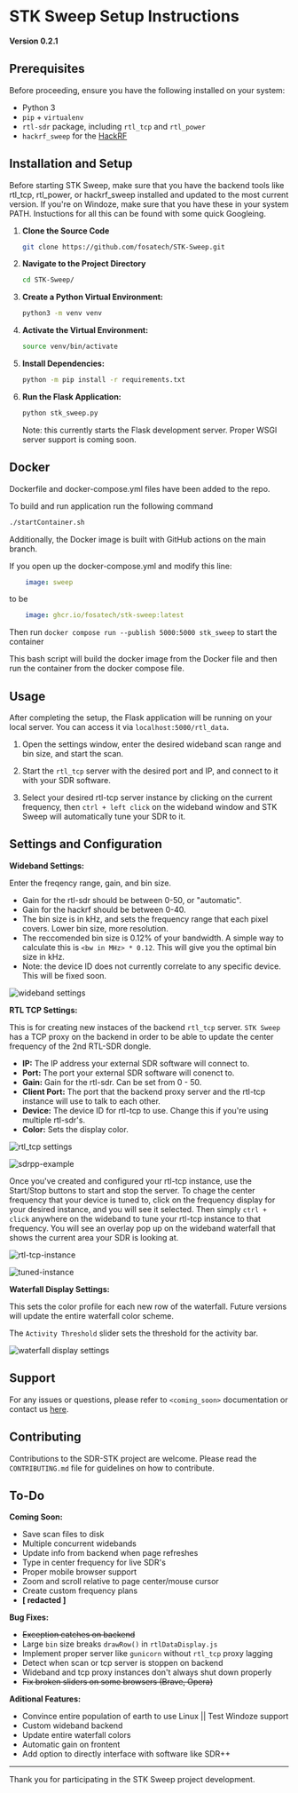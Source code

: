 
# STK Sweep Setup Instructions

**Version 0.2.1**

## Prerequisites

Before proceeding, ensure you have the following installed on your system:
- Python 3
- `pip` + `virtualenv`
- `rtl-sdr` package, including `rtl_tcp` and `rtl_power`
- `hackrf_sweep` for the [HackRF](https://github.com/greatscottgadgets/hackrf)

## Installation and Setup

Before starting STK Sweep, make sure that you have the backend tools like rtl_tcp, rtl_power, or hackrf_sweep installed and updated to the most current version. If you're on Windoze, make sure that you have these in your system PATH. Instuctions for all this can be found with some quick Googleing. 

1. **Clone the Source Code**
   ```bash
   git clone https://github.com/fosatech/STK-Sweep.git
   ```

2. **Navigate to the Project Directory**
   ```bash
   cd STK-Sweep/
   ```

3. **Create a Python Virtual Environment:**
   ```bash
   python3 -m venv venv
   ```

4. **Activate the Virtual Environment:**
   ```bash
   source venv/bin/activate
   ```

5. **Install Dependencies:**
   ```bash
   python -m pip install -r requirements.txt
   ```

6. **Run the Flask Application:**
   ```bash
   python stk_sweep.py
   ```
   Note: this currently starts the Flask development server. Proper WSGI server support is coming soon.

## Docker

Dockerfile and docker-compose.yml files have been added to the repo.

To build and run application run the following command
```bash
./startContainer.sh
```

Additionally, the Docker image is built with GitHub actions on the main branch.

If you open up the docker-compose.yml and modify this line:

```yml
    image: sweep
```

to be

```yml
    image: ghcr.io/fosatech/stk-sweep:latest
```

Then run `docker compose run --publish 5000:5000 stk_sweep` to start the container

This bash script will build the docker image from the Docker file and then run the container from the docker compose file.

## Usage

After completing the setup, the Flask application will be running on your local server. You can access it via `localhost:5000/rtl_data`.

1. Open the settings window, enter the desired wideband scan range and bin size, and start the scan.

2. Start the `rtl_tcp` server with the desired port and IP, and connect to it with your SDR software.

3. Select your desired rtl-tcp server instance by clicking on the current frequency, then `ctrl + left click` on the wideband window and STK Sweep will automatically tune your SDR to it.

## Settings and Configuration

**Wideband Settings:**

Enter the freqency range, gain, and bin size.

- Gain for the rtl-sdr should be between 0-50, or "automatic".
- Gain for the hackrf should be between 0-40.
- The bin size is in kHz, and sets the frequency range that each pixel covers. Lower bin size, more resolution.
- The reccomended bin size is 0.12% of your bandwidth. A simple way to calculate this is `<bw in MHz> * 0.12`. This will give you the optimal bin size in kHz.
- Note: the device ID does not currently correlate to any specific device. This will be fixed soon.

![wideband settings](readme/wideband-settings.png)


**RTL TCP Settings:**

This is for creating new instaces of the backend `rtl_tcp` server. `STK Sweep` has a TCP proxy on the backend in order to be able to update the center frequency of the 2nd RTL-SDR dongle.

- **IP:** The IP address your external SDR software will connect to.
- **Port:** The port your external SDR software will conenct to.
- **Gain:** Gain for the rtl-sdr. Can be set from 0 - 50.
- **Client Port:** The port that the backend proxy server and the rtl-tcp instance will use to talk to each other.
- **Device:** The device ID for rtl-tcp to use. Change this if you're using multiple rtl-sdr's.
- **Color:** Sets the display color.

![rtl_tcp settings](readme/rtl-tcp-settings.png)

![sdrpp-example](readme/sdrpp-example.png)

Once you've created and configured your rtl-tcp instance, use the Start/Stop buttons to start and stop the server. To chage the center frequency that your device is tuned to, click on the frequency display for your desired instance, and you will see it selected. Then simply `ctrl + click` anywhere on the wideband to tune your rtl-tcp instance to that frequency. You will see an overlay pop up on the wideband waterfall that shows the current area your SDR is looking at.

![rtl-tcp-instance](readme/rtl-tcp-instance.png)

![tuned-instance](readme/tuned-instance-example.png)


**Waterfall Display Settings:**

This sets the color profile for each new row of the waterfall. Future versions will update the entire waterfall color scheme.

The `Activity Threshold` slider sets the threshold for the activity bar.

![waterfall display settings](readme/waterfall-settings.png)


## Support

For any issues or questions, please refer to `<coming_soon>` documentation or contact us [here](https://fosa-tech.com/contact).

## Contributing

Contributions to the SDR-STK project are welcome. Please read the `CONTRIBUTING.md` file for guidelines on how to contribute.

## To-Do

**Coming Soon:**
- Save scan files to disk
- Multiple concurrent widebands
- Update info from backend when page refreshes
- Type in center frequency for live SDR's
- Proper mobile browser support
- Zoom and scroll relative to page center/mouse cursor
- Create custom frequency plans
- **[ redacted ]**

**Bug Fixes:**
- ~~Exception catches on backend~~
- Large `bin` size breaks `drawRow()` in `rtlDataDisplay.js`
- Implement proper server like `gunicorn` without `rtl_tcp` proxy lagging
- Detect when scan or tcp server is stoppen on backend
- Wideband and tcp proxy instances don't always shut down properly
- ~~Fix broken sliders on some browsers (Brave, Opera)~~

**Aditional Features:**
- Convince entire population of earth to use Linux || Test Windoze support
- Custom wideband backend
- Update entire waterfall colors
- Automatic gain on frontent
- Add option to directly interface with software like SDR++

---

Thank you for participating in the STK Sweep project development.
